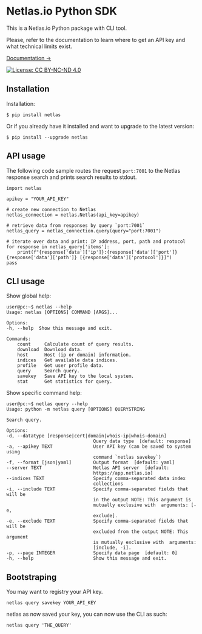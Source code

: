 # Netlas.io Python SDK

This is a Netlas.io Python package with CLI tool.

Please, refer to the documentation to learn where to get an API key and what technical limits exist.

[Documentation &rarr;](https://docs.netlas.io/automation/)

<span class="hide-on-import">[![License: CC BY-NC-ND 4.0](https://img.shields.io/badge/License-CC%20BY--NC--ND%204.0-lightgrey.svg)](https://creativecommons.org/licenses/by-nc-nd/4.0/)</span>

## Installation

Installation:

```
$ pip install netlas
```

Or if you already have it installed and want to upgrade to the latest version:

```
$ pip install --upgrade netlas
```

## API usage

The following code sample routes the request `port:7001` to the Netlas response search and prints search results to stdout.

```
import netlas

apikey = "YOUR_API_KEY"

# create new connection to Netlas
netlas_connection = netlas.Netlas(api_key=apikey)

# retrieve data from responses by query `port:7001`
netlas_query = netlas_connection.query(query="port:7001")

# iterate over data and print: IP address, port, path and protocol
for response in netlas_query['items']:
    print(f"{response['data']['ip']}:{response['data']['port']}{response['data']['path']} [{response['data']['protocol']}]")
pass
```

## CLI usage

Show global help:
```
user@pc:~$ netlas --help
Usage: netlas [OPTIONS] COMMAND [ARGS]...

Options:
-h, --help  Show this message and exit.

Commands:
    count     Calculate count of query results.
    download  Download data.
    host      Host (ip or domain) information.
    indices   Get available data indices.
    profile   Get user profile data.
    query     Search query.
    savekey   Save API key to the local system.
    stat      Get statistics for query.
```

Show specific command help:
```
user@pc:~$ netlas query --help
Usage: python -m netlas query [OPTIONS] QUERYSTRING

Search query.

Options:
-d, --datatype [response|cert|domain|whois-ip|whois-domain]
                                Query data type  [default: response]
-a, --apikey TEXT               User API key (can be saved to system using
                                command `netlas savekey`)
-f, --format [json|yaml]        Output format  [default: yaml]
--server TEXT                   Netlas API server  [default:
                                https://app.netlas.io]
--indices TEXT                  Specify comma-separated data index
                                collections
-i, --include TEXT              Specify comma-separated fields that will be
                                in the output NOTE: This argument is
                                mutually exclusive with  arguments: [-e,
                                exclude].
-e, --exclude TEXT              Specify comma-separated fields that will be
                                excluded from the output NOTE: This argument
                                is mutually exclusive with  arguments:
                                [include, -i].
-p, --page INTEGER              Specify data page  [default: 0]
-h, --help                      Show this message and exit.
```

## Bootstraping

You may want to registry your API key.

```
netlas query savekey YOUR_API_KEY
```
netlas as now saved your key, you can now use the CLI as such:
```
netlas query 'THE_QUERY'
```
